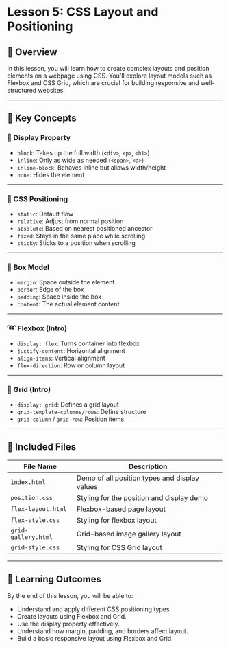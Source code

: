 # Lesson 5: CSS Layout and Positioning

## 📌 Overview

In this lesson, you will learn how to create complex layouts and position elements on a webpage using CSS. You'll explore layout models such as Flexbox and CSS Grid, which are crucial for building responsive and well-structured websites.

---

## 🧠 Key Concepts

### 🔲 Display Property

- `block`: Takes up the full width (`<div>`, `<p>`, `<h1>`)
- `inline`: Only as wide as needed (`<span>`, `<a>`)
- `inline-block`: Behaves inline but allows width/height
- `none`: Hides the element

---

### 📍 CSS Positioning

- `static`: Default flow
- `relative`: Adjust from normal position
- `absolute`: Based on nearest positioned ancestor
- `fixed`: Stays in the same place while scrolling
- `sticky`: Sticks to a position when scrolling

---

### 📐 Box Model

- `margin`: Space outside the element
- `border`: Edge of the box
- `padding`: Space inside the box
- `content`: The actual element content

---

### ➿ Flexbox (Intro)

- `display: flex`: Turns container into flexbox
- `justify-content`: Horizontal alignment
- `align-items`: Vertical alignment
- `flex-direction`: Row or column layout

---

### 🔲 Grid (Intro)

- `display: grid`: Defines a grid layout
- `grid-template-columns/rows`: Define structure
- `grid-column` / `grid-row`: Position items

---

## 📁 Included Files

| File Name         | Description                                        |
|------------------|----------------------------------------------------|
| `index.html`      | Demo of all position types and display values      |
| `position.css`    | Styling for the position and display demo          |
| `flex-layout.html`| Flexbox-based page layout                          |
| `flex-style.css`  | Styling for flexbox layout                         |
| `grid-gallery.html`| Grid-based image gallery layout                   |
| `grid-style.css`  | Styling for CSS Grid layout                        |

---

## 🎯 Learning Outcomes

By the end of this lesson, you will be able to:

- Understand and apply different CSS positioning types.
- Create layouts using Flexbox and Grid.
- Use the display property effectively.
- Understand how margin, padding, and borders affect layout.
- Build a basic responsive layout using Flexbox and Grid.
